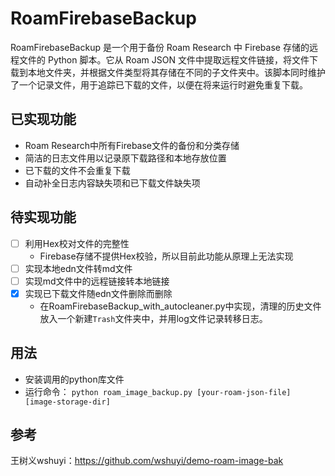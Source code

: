 # RoamFirebaseBackup
RoamFirebaseBackup 是一个用于备份 Roam Research 中 Firebase 存储的远程文件的 Python 脚本。它从 Roam JSON 文件中提取远程文件链接，将文件下载到本地文件夹，并根据文件类型将其存储在不同的子文件夹中。该脚本同时维护了一个记录文件，用于追踪已下载的文件，以便在将来运行时避免重复下载。

## 已实现功能
- Roam Research中所有Firebase文件的备份和分类存储
- 简洁的日志文件用以记录原下载路径和本地存放位置
- 已下载的文件不会重复下载
- 自动补全日志内容缺失项和已下载文件缺失项

## 待实现功能
- [ ] 利用Hex校对文件的完整性
  - Firebase存储不提供Hex校验，所以目前此功能从原理上无法实现
- [ ] 实现本地edn文件转md文件
- [ ] 实现md文件中的远程链接转本地链接
- [x] 实现已下载文件随edn文件删除而删除
  - 在RoamFirebaseBackup_with_autocleaner.py中实现，清理的历史文件放入一个新建`Trash`文件夹中，并用log文件记录转移日志。

## 用法
- 安装调用的python库文件
- 运行命令： `python roam_image_backup.py [your-roam-json-file] [image-storage-dir]`

## 参考
王树义wshuyi：https://github.com/wshuyi/demo-roam-image-bak
